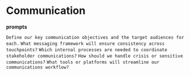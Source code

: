 # Communication

**prompts**

`Define our key communication objectives and the target audiences for each.`
`What messaging framework will ensure consistency across touchpoints?`
`Which internal processes are needed to coordinate stakeholder communications?`
`How should we handle crisis or sensitive communications?`
`What tools or platforms will streamline our communications workflow?`